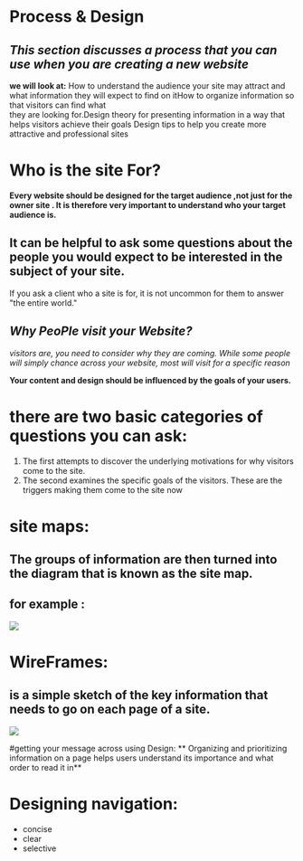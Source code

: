 # Process & Design

## *This section discusses a process that you can use when you are creating a new website*

**we will look at:**
How to understand the audience your site may attract and what information they will expect to find on itHow to organize information so that visitors can find what  
they are looking for.Design theory for presenting information in a way that helps visitors achieve their goals
Design tips to help you create more attractive and  professional sites

# Who is the site For?
**Every website should be designed for the target audience ,not just for the owner site . It is therefore very important to understand who your target audience is.**


## It can be helpful to ask some questions about the people you would expect to be interested in the subject of your site.
If you ask a client who a site is for, it is not uncommon for them to answer "the entire world."

## *Why PeoPle visit your Website?*
*visitors are, you need to consider why they are coming. While some people will simply chance across your website, most will visit for a specific reason*

**Your content and design should be influenced by the goals of your users.**

# there are two basic categories of questions you can ask:
1. The first attempts to discover the underlying motivations for why visitors come to the site.
1. The second examines the specific goals of the visitors. These are the triggers making them come to the site now


# site maps:
## The groups of information are then turned into the diagram that is known as the site map.
## for example :
![](https://www.sqa.org.uk/e-learning/IMPlanning02CD/images/pic006.jpg)

# WireFrames:
## is a simple sketch of the key information that needs to go on each page of a site. 
![](https://cdn2.vectorstock.com/i/1000x1000/95/51/content-wireframe-components-for-prototypes-vector-13769551.jpg)

#getting your message across using Design:
** Organizing and prioritizing information on a page helps users understand its importance and what order to read it in**

# Designing navigation:

* concise
* clear
* selective 

